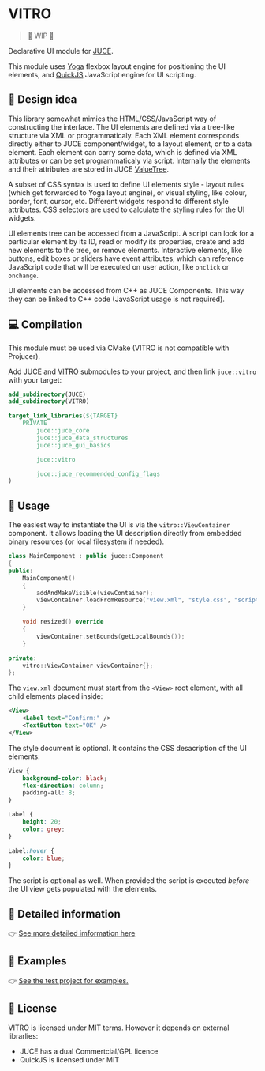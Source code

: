 # VITRO
> :construction: WIP :construction:

Declarative UI module for [JUCE](https://github.com/juce-framework/JUCE).

This module uses [Yoga](https://github.com/facebook/yoga/tree/main/yoga) flexbox layout engine for positioning the UI elements, and [QuickJS](https://github.com/bellard/quickjs) JavaScript engine for UI scripting.

## :triangular_ruler: Design idea

This library somewhat mimics the HTML/CSS/JavaScript way of constructing the interface. The UI elements are defined via a tree-like structure via XML or programmaticaly. Each XML element corresponds directly either to JUCE component/widget, to a layout element, or to a data element. Each element can carry some data, which is defined via XML attributes or can be set programmaticaly via script. Internally the elements and their attributes are stored in JUCE [ValueTree](https://docs.juce.com/master/classValueTree.html).

A subset of CSS syntax is used to define UI elements style - layout rules (which get forwarded to Yoga layout engine), or visual styling, like colour, border, font, cursor, etc. Different widgets respond to different style attributes. CSS selectors are used to calculate the styling rules for the UI widgets.

UI elements tree can be accessed from a JavaScript. A script can look for a particular element by its ID, read or modify its properties, create and add new elements to the tree, or remove elements. Interactive elements, like buttons, edit boxes or sliders have event attributes, which can reference JavaScript code that will be executed on user action, like `onclick` or `onchange`.

UI elements can be accessed from C++ as JUCE Components. This way they can be linked to C++ code (JavaScript usage is not required).
## :computer: Compilation

This module must be used via CMake (VITRO is not compatible with Projucer).

Add [JUCE](https://github.com/juce-framework/JUCE) and [VITRO](https://github.com/Archie3d/VITRO) submodules to your project, and then link `juce::vitro` with your target:

```CMake
add_subdirectory(JUCE)
add_subdirectory(VITRO)

target_link_libraries(${TARGET}
    PRIVATE
        juce::juce_core
        juce::juce_data_structures
        juce::juce_gui_basics

        juce::vitro

        juce::juce_recommended_config_flags
)
```

## :page_facing_up: Usage
The easiest way to instantiate the UI is via the `vitro::ViewContainer` component. It allows loading the UI description directly from embedded binary resources (or local filesystem if needed).
```cpp
class MainComponent : public juce::Component
{
public:
    MainComponent()
    {
        addAndMakeVisible(viewContainer);
        viewContainer.loadFromResource("view.xml", "style.css", "script.js");
    }

    void resized() override
    {
        viewContainer.setBounds(getLocalBounds());
    }

private:
    vitro::ViewContainer viewContainer{};
};
```

The `view.xml` document must start from the `<View>` root element, with all child elements placed inside:
```xml
<View>
    <Label text="Confirm:" />
    <TextButton text="OK" />
</View>
```

The style document is optional. It contains the CSS desacription of the UI elements:
```css
View {
    background-color: black;
    flex-direction: column;
    padding-all: 8;
}

Label {
    height: 20;
    color: grey;
}

Label:hover {
    color: blue;
}
```

The script is optional as well. When provided the script is executed _before_ the UI view gets populated with the elements.

## :ledger: Detailed information

:point_right: [See more detailed imformation here](docs/docs.md)

## :eyes: Examples
:point_right: [See the test project for examples.](https://github.com/Archie3d/VITRO-test/tree/master/examples)

## :briefcase: License
VITRO is licensed under MIT terms. However it depends on external librarlies:
- JUCE has a dual Commertcial/GPL licence
- QuickJS is licensed under MIT
